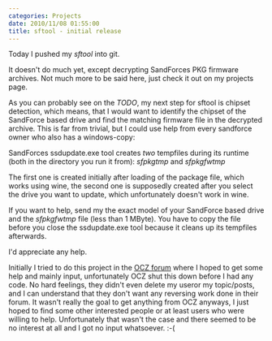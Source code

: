```yaml
---
categories: Projects
date: 2010/11/08 01:55:00
title: sftool - initial release
---
```

Today I pushed my *sftool* into git.

It doesn't do much yet, except decrypting SandForces PKG firmware archives.
Not much more to be said here, just check it out on my projects page.

As you can probably see on the *TODO*, my next step for sftool is chipset detection, which means, that I would want to identify the chipset of the SandForce based drive and find the matching firmware file in the decrypted archive.
This is far from trivial, but I could use help from every sandforce owner who also has a windows-copy:

SandForces ssdupdate.exe tool creates *two* tempfiles during its runtime (both in the directory you run it from): *sfpkgtmp* and *sfpkgfwtmp*

The first one is created initially after loading of the package file, which works using wine, the second one is supposedly created after you select the drive you want to update, which unfortunately doesn't work in wine.

If you want to help, send my the exact model of your SandForce based drive and the *sfpkgfwtmp* file (less than 1 MByte).
You have to copy the file before you close the ssdupdate.exe tool because it cleans up its tempfiles afterwards.

I'd appreciate any help.

Initially I tried to do this project in the [OCZ forum](http://www.ocztechnologyforum.com/forum/showthread.php?79272-Flashing-SandForce-based-drives-on-Linux-a-research-project) where I hoped to get some help and mainly input, unfortunately OCZ shut this down before I had any code.
No hard feelings, they didn't even delete my useror my topic/posts, and I can understand that they don't want any reversing work done in their forum.
It wasn't really the goal to get anything from OCZ anyways, I just hoped to find some other interested people or at least users who were willing to help. Unfortunately that wasn't the case and there seemed to be no interest at all and I got no input whatsoever. :-(
